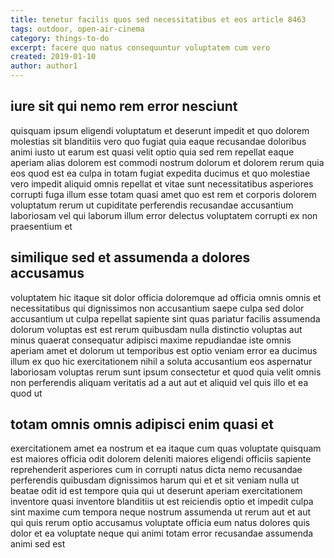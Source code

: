 ```yaml
---
title: tenetur facilis quos sed necessitatibus et eos article 8463
tags: outdoor, open-air-cinema
category: things-to-do
excerpt: facere quo natus consequuntur voluptatem cum vero
created: 2019-01-10
author: author1
---
```


## iure sit qui nemo rem error nesciunt

quisquam ipsum eligendi voluptatum et deserunt impedit et quo dolorem molestias sit blanditiis vero quo fugiat quia eaque recusandae doloribus animi iusto ut earum est quasi velit optio quia sed rem repellat eaque aperiam alias dolorem est commodi nostrum dolorum et dolorem rerum quia eos quod est ea culpa in totam fugiat expedita ducimus et quo molestiae vero impedit aliquid omnis repellat et vitae sunt necessitatibus asperiores corrupti fuga illum esse totam quasi amet quo est rem et corporis dolorem voluptatum rerum ut cupiditate perferendis recusandae accusantium laboriosam vel qui laborum illum error delectus voluptatem corrupti ex non praesentium et

## similique sed et assumenda a dolores accusamus

voluptatem hic itaque sit dolor officia doloremque ad officia omnis omnis et necessitatibus qui dignissimos non accusantium saepe culpa sed dolor accusantium ut culpa repellat sapiente sint quas pariatur facilis assumenda dolorum voluptas est est rerum quibusdam nulla distinctio voluptas aut minus quaerat consequatur adipisci maxime repudiandae iste omnis aperiam amet et dolorum ut temporibus est optio veniam error ea ducimus illum ex quo hic exercitationem nihil a soluta accusantium eos aspernatur laboriosam voluptas rerum sunt ipsum consectetur et quod quia velit omnis non perferendis aliquam veritatis ad a aut aut et aliquid vel quis illo et ea quod ut

## totam omnis omnis adipisci enim quasi et

exercitationem amet ea nostrum et ea itaque cum quas voluptate quisquam est maiores officia odit dolorem deleniti maiores eligendi officiis sapiente reprehenderit asperiores cum in corrupti natus dicta nemo recusandae perferendis quibusdam dignissimos harum qui et et sit veniam nulla ut beatae odit id est tempore quia qui ut deserunt aperiam exercitationem inventore quasi inventore blanditiis ut est reiciendis optio et impedit culpa sint maxime cum tempora neque nostrum assumenda ut rerum aut et aut qui quis rerum optio accusamus voluptate officia eum natus dolores quis dolor et ea voluptate neque qui animi totam error recusandae assumenda animi sed est
